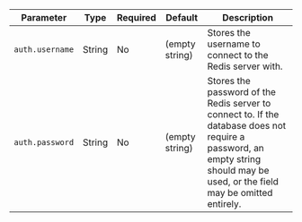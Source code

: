 <!-- markdownlint-disable MD041 -->
| Parameter       | Type   | Required | Default          | Description |
| --------------- | ------ | -------- | ---------------- | --- |
| `auth.username`     | String | No       | (empty string) | Stores the username to connect to the Redis server with. |
| `auth.password` | String | No       | (empty string)   | Stores the password of the Redis server to connect to. If the database does not require a password, an empty string should may be used, or the field may be omitted entirely. |
